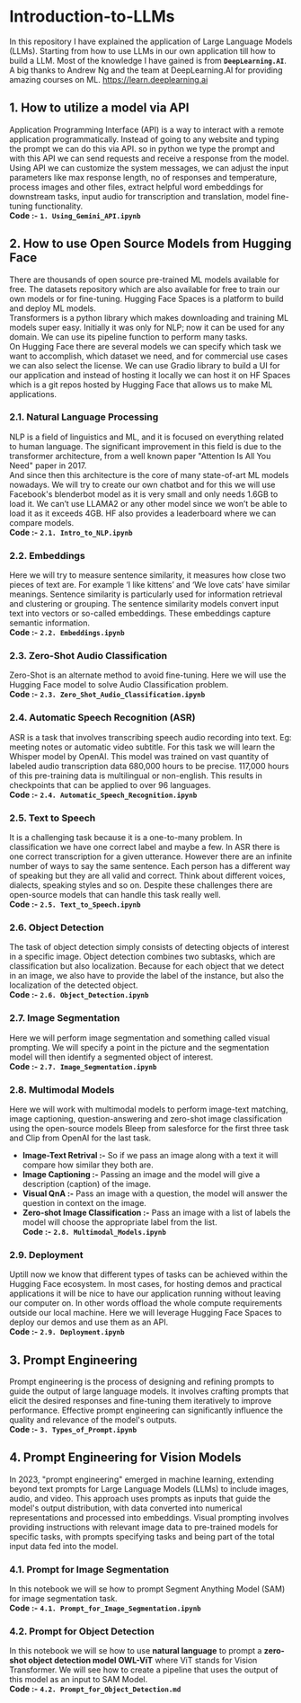 # Introduction-to-LLMs
In this repository I have explained the application of Large Language Models (LLMs). Starting from how to use LLMs in our own application till how to build a LLM. Most of the knowledge I have gained is from **`DeepLearning.AI`**. A big thanks to Andrew Ng and the team at DeepLearning.AI for providing amazing courses on ML. https://learn.deeplearning.ai 

## 1. How to utilize a model via API
Application Programming Interface (API) is a way to interact with a remote application programmatically. Instead of going to any website and typing the prompt we can do this via API. so in python we type the prompt and with this API we can send requests and receive a response from the model.<br>
Using API we can customize the system messages, we can adjust the input parameters like max response length, no of responses and temperature, process images and other files, extract helpful word embeddings for downstream tasks, input audio for transcription and translation, model fine-tuning functionality.<br>
**Code :-** **`1. Using_Gemini_API.ipynb`**

## 2. How to use Open Source Models from Hugging Face
There are thousands of open source pre-trained ML models available for free. The datasets repository which are also available for free to train our own models or for fine-tuning. Hugging Face Spaces is a platform to build and deploy ML models.<br>
Transformers is a python library which makes downloading and training ML models super easy. Initially it was only for NLP; now it can be used for any domain. We can use its pipeline function to perform many tasks.<br>
On Hugging Face there are several models we can specify which task we want to accomplish, which dataset we need, and for commercial use cases we can also select the license. We can use Gradio library to build a UI for our application and instead of hosting it locally we can host it on HF Spaces which is a git repos hosted by Hugging Face that allows us to make ML applications.<br>

### 2.1. Natural Language Processing
NLP is a field of linguistics and ML, and it is focused on everything related to human language. The significant improvement in this field is due to the transformer architecture, from a well known paper "Attention Is All You Need" paper in 2017.<br>
And since then this architecture is the core of many state-of-art ML models nowadays. 
We will try to create our own chatbot and for this we will use Facebook's blenderbot model as it is very small and only needs 1.6GB to load it. We can’t use LLAMA2 or any other model since we won’t be able to load it as it exceeds 4GB. HF also provides a leaderboard where we can compare models.<br>
**Code :-** **`2.1. Intro_to_NLP.ipynb`**

### 2.2. Embeddings
Here we will try to measure sentence similarity, it measures how close two pieces of text are. For example ‘I like kittens’ and ‘We love cats’ have similar meanings. Sentence similarity is particularly used for information retrieval and clustering or grouping. The sentence similarity models convert input text into vectors or so-called embeddings. These embeddings capture semantic information.<br>
**Code :-** **`2.2. Embeddings.ipynb`**

### 2.3. Zero-Shot Audio Classification
Zero-Shot is an alternate method to avoid fine-tuning. Here we will use the Hugging Face model to solve Audio Classification problem.<br>
**Code :-** **`2.3. Zero_Shot_Audio_Classification.ipynb`**

### 2.4. Automatic Speech Recognition (ASR)
ASR is a task that involves transcribing speech audio recording into text. Eg: meeting notes or automatic video subtitle. For this task we will learn the Whisper model by OpenAI. This model was trained on vast quantity of labeled audio transcription data 680,000 hours to be precise. 117,000 hours of this pre-training data is multilingual or non-english. This results in checkpoints that can be applied to over 96 languages.<br>
**Code :-** **`2.4. Automatic_Speech_Recognition.ipynb`**

### 2.5. Text to Speech
It is a challenging task because it is a one-to-many problem. In classification we have one correct label and maybe a few. In ASR there is one correct transcription for a given utterance. However there are an infinite number of ways to say the same sentence. Each person has a different way of speaking but they are all valid and correct. Think about different voices, dialects, speaking styles and so on. Despite these challenges there are open-source models that can handle this task really well.<br>
**Code :-** **`2.5. Text_to_Speech.ipynb`**

### 2.6. Object Detection
The task of object detection simply consists of detecting objects of interest in a specific image. Object detection combines two subtasks, which are classification but also localization. Because for each object that we detect in an image, we also have to provide the label of the instance, but also the localization of the detected object.<br>
**Code :-** **`2.6. Object_Detection.ipynb`**

### 2.7. Image Segmentation
Here we will perform image segmentation and something called visual prompting. We will specify a point in the picture and the segmentation model will then identify a segmented object of interest.<br>
**Code :-** **`2.7. Image_Segmentation.ipynb`**

### 2.8. Multimodal Models
Here we will work with multimodal models to perform image-text matching, image captioning, question-answering and zero-shot image classification using the open-source models Bleep from salesforce for the first three task and Clip from OpenAI for the last task.
* **Image-Text Retrival :-** So if we pass an image along with a text it will compare how similar they both are.
* **Image Captioning :-** Passing an image and the model will give a description (caption) of the image.
* **Visual QnA :-** Pass an image with a question, the model will answer the question in context on the image.
* **Zero-shot Image Classification :-** Pass an image with a list of labels the model will choose the appropriate label from the list.<br>
**Code :-** **`2.8. Multimodal_Models.ipynb`**

### 2.9. Deployment
Uptill now we know that different types of tasks can be achieved within the Hugging Face ecosystem. In most cases, for hosting demos and practical applications it will be nice to have our application running without leaving our computer on. In other words offload the whole compute requirements outside our local machine. Here we will leverage Hugging Face Spaces to deploy our demos and use them as an API.<br>
**Code :-** **`2.9. Deployment.ipynb`**

## 3. Prompt Engineering
Prompt engineering is the process of designing and refining prompts to guide the output of large language models. It involves crafting prompts that elicit the desired responses and fine-tuning them iteratively to improve performance. Effective prompt engineering can significantly influence the quality and relevance of the model's outputs.<br>
**Code :-** **`3. Types_of_Prompt.ipynb`**

## 4. Prompt Engineering for Vision Models
In 2023, "prompt engineering" emerged in machine learning, extending beyond text prompts for Large Language Models (LLMs) to include images, audio, and video. This approach uses prompts as inputs that guide the model's output distribution, with data converted into numerical representations and processed into embeddings.
Visual prompting involves providing instructions with relevant image data to pre-trained models for specific tasks, with prompts specifying tasks and being part of the total input data fed into the model.<br>

### 4.1. Prompt for Image Segmentation
In this notebook we will se how to prompt Segment Anything Model (SAM) for image segmentation task.<br>
**Code :-** **`4.1. Prompt_for_Image_Segmentation.ipynb`**

### 4.2. Prompt for Object Detection
In this notebook we will se how to use **natural language** to prompt a **zero-shot object detection model OWL-ViT** where ViT stands for Vision Transformer. We will see how to create a pipeline that uses the output of this model as an input to SAM Model.<br>
**Code :-** **`4.2. Prompt_for_Object_Detection.md`**
